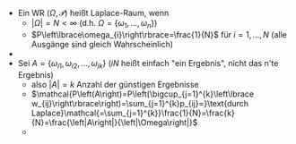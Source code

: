- Ein WR $\left(\Omega,\mathcal{P}\right)$ heißt Laplace-Raum, wenn
	- $\left|\Omega\right|=N<\infty$ (d.h. $\Omega=\left\lbrace\omega_1,...,\omega_{n}\right\rbrace$)
	- $P\left\lbrace\omega_{i}\right\rbrace=\frac{1}{N}$ für $i=1,...,N$ (alle Ausgänge sind gleich Wahrscheinlich)
-
- Sei $A=\left\lbrace\omega_{i1},\omega_{i2},...,\omega_{ik}\right\rbrace$ ($iN$ heißt einfach "ein Ergebnis", nicht das n'te Ergebnis)
	- also $\left|A\right|=k$ Anzahl der günstigen Ergebnisse
	- $\mathcal{P\left(A\right)=P\left(\bigcup_{j=1}^{k}\left\lbrace w_{ij}\right\rbrace\right)=\sum_{j=1}^{k}p_{ij}=}\text{durch Laplace}\mathcal{=\sum_{j=1}^{k}}\frac{1}{N}=\frac{k}{N}=\frac{\left|A\right|}{\left|\Omega\right|}$
	-